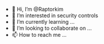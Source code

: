 - 👋 Hi, I’m @Raptorkim
- 👀 I’m interested in security controls
- 🌱 I’m currently learning ...
- 💞️ I’m looking to collaborate on ...
- 📫 How to reach me ...

<!---
Raptorkim/Raptorkim is a ✨ special ✨ repository because its `README.md` (this file) appears on your GitHub profile.
You can click the Preview link to take a look at your changes.
--->
